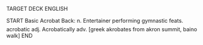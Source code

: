 TARGET DECK
ENGLISH

START
Basic
Acrobat
Back: n. Entertainer performing gymnastic feats.  acrobatic adj. Acrobatically adv. [greek akrobates from akron summit, baino walk]
END
